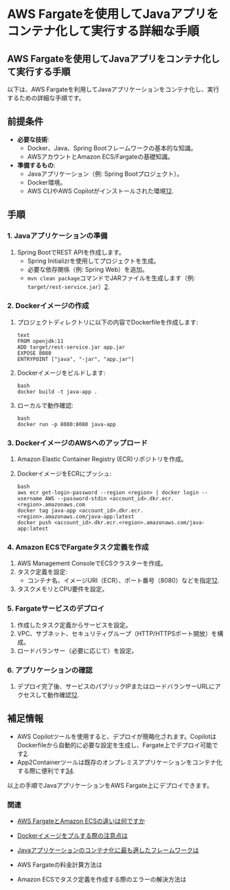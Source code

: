 # AWS Fargateを使用してJavaアプリをコンテナ化して実行する詳細な手順



## AWS Fargateを使用してJavaアプリをコンテナ化して実行する手順

以下は、AWS Fargateを利用してJavaアプリケーションをコンテナ化し、実行するための詳細な手順です。

## **前提条件**

- **必要な技術**:
  - Docker、Java、Spring Bootフレームワークの基本的な知識。
  - AWSアカウントとAmazon ECS/Fargateの基礎知識。
- **準備するもの**:
  - Javaアプリケーション（例: Spring Bootプロジェクト）。
  - Docker環境。
  - AWS CLIやAWS Copilotがインストールされた環境[1](https://docs.aws.amazon.com/ja_jp/prescriptive-guidance/latest/patterns/deploy-java-microservices-on-amazon-ecs-using-aws-fargate.html)[2](https://dev.classmethod.jp/articles/spring-boot-rest-api-aws-fargate-deploy-with-copilot/).

## **手順**

### **1. Javaアプリケーションの準備**

1. Spring BootでREST APIを作成します。
   - Spring Initializrを使用してプロジェクトを生成。
   - 必要な依存関係（例: Spring Web）を追加。
   - `mvn clean package`コマンドでJARファイルを生成します（例: `target/rest-service.jar`）[2](https://dev.classmethod.jp/articles/spring-boot-rest-api-aws-fargate-deploy-with-copilot/).

### **2. Dockerイメージの作成**

1. プロジェクトディレクトリに以下の内容でDockerfileを作成します:

   ```
   text
   FROM openjdk:11
   ADD target/rest-service.jar app.jar
   EXPOSE 8080
   ENTRYPOINT ["java", "-jar", "app.jar"]
   ```

1. Dockerイメージをビルドします:

   ```
   bash
   docker build -t java-app .
   ```

1. ローカルで動作確認:

   ```
   bash
   docker run -p 8080:8080 java-app
   ```

### **3. DockerイメージのAWSへのアップロード**

1. Amazon Elastic Container Registry (ECR)リポジトリを作成。

1. DockerイメージをECRにプッシュ:

   ```
   bash
   aws ecr get-login-password --region <region> | docker login --username AWS --password-stdin <account_id>.dkr.ecr.<region>.amazonaws.com
   docker tag java-app <account_id>.dkr.ecr.<region>.amazonaws.com/java-app:latest
   docker push <account_id>.dkr.ecr.<region>.amazonaws.com/java-app:latest
   ```

### **4. Amazon ECSでFargateタスク定義を作成**

1. AWS Management ConsoleでECSクラスターを作成。
1. タスク定義を設定:
   - コンテナ名、イメージURI（ECR）、ポート番号（8080）などを指定[1](https://docs.aws.amazon.com/ja_jp/prescriptive-guidance/latest/patterns/deploy-java-microservices-on-amazon-ecs-using-aws-fargate.html)[2](https://dev.classmethod.jp/articles/spring-boot-rest-api-aws-fargate-deploy-with-copilot/).
1. タスクメモリとCPU要件を設定。

### **5. Fargateサービスのデプロイ**

1. 作成したタスク定義からサービスを設定。
1. VPC、サブネット、セキュリティグループ（HTTP/HTTPSポート開放）を構成。
1. ロードバランサー（必要に応じて）を設定。

### **6. アプリケーションの確認**

1. デプロイ完了後、サービスのパブリックIPまたはロードバランサーURLにアクセスして動作確認[1](https://docs.aws.amazon.com/ja_jp/prescriptive-guidance/latest/patterns/deploy-java-microservices-on-amazon-ecs-using-aws-fargate.html)[2](https://dev.classmethod.jp/articles/spring-boot-rest-api-aws-fargate-deploy-with-copilot/).

## **補足情報**

- AWS Copilotツールを使用すると、デプロイが簡略化されます。CopilotはDockerfileから自動的に必要な設定を生成し、Fargate上でデプロイ可能です[2](https://dev.classmethod.jp/articles/spring-boot-rest-api-aws-fargate-deploy-with-copilot/).
- App2Containerツールは既存のオンプレミスアプリケーションをコンテナ化する際に便利です[3](https://docs.aws.amazon.com/ja_jp/prescriptive-guidance/latest/patterns/migrate-on-premises-java-applications-to-aws-using-aws-app2container.html)[4](https://dev.classmethod.jp/articles/app2container-ecs-fargate/).

以上の手順でJavaアプリケーションをAWS Fargate上にデプロイできます。



### 関連

- [AWS FargateとAmazon ECSの違いは何ですか](250401-1414.html)

- [Dockerイメージをプルする際の注意点は](250401-1431.html)

- [Javaアプリケーションのコンテナ化に最も適したフレームワークは](250401-1435.html)

- AWS Fargateの料金計算方法は

- Amazon ECSでタスク定義を作成する際のエラーの解決方法は